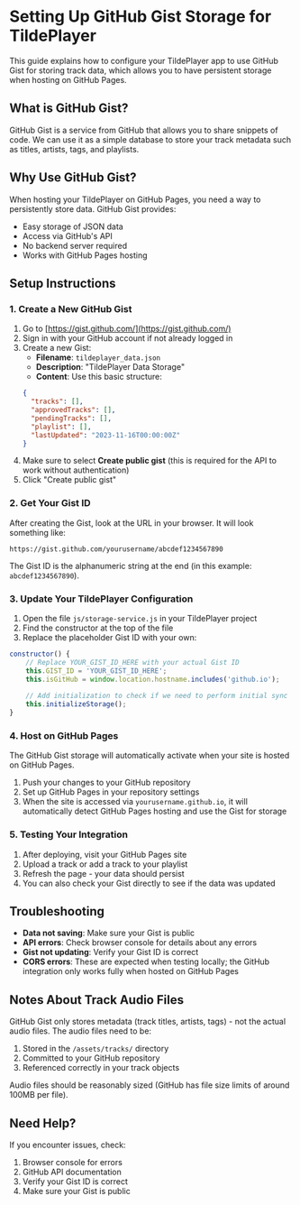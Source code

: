 # Setting Up GitHub Gist Storage for TildePlayer

This guide explains how to configure your TildePlayer app to use GitHub Gist for storing track data, which allows you to have persistent storage when hosting on GitHub Pages.

## What is GitHub Gist?

GitHub Gist is a service from GitHub that allows you to share snippets of code. We can use it as a simple database to store your track metadata such as titles, artists, tags, and playlists.

## Why Use GitHub Gist?

When hosting your TildePlayer on GitHub Pages, you need a way to persistently store data. GitHub Gist provides:
- Easy storage of JSON data
- Access via GitHub's API
- No backend server required
- Works with GitHub Pages hosting

## Setup Instructions

### 1. Create a New GitHub Gist

1. Go to [https://gist.github.com/](https://gist.github.com/)
2. Sign in with your GitHub account if not already logged in
3. Create a new Gist:
   - **Filename**: `tildeplayer_data.json`
   - **Description**: "TildePlayer Data Storage"
   - **Content**: Use this basic structure:
   ```json
   {
     "tracks": [],
     "approvedTracks": [],
     "pendingTracks": [],
     "playlist": [],
     "lastUpdated": "2023-11-16T00:00:00Z"
   }
   ```
4. Make sure to select **Create public gist** (this is required for the API to work without authentication)
5. Click "Create public gist"

### 2. Get Your Gist ID

After creating the Gist, look at the URL in your browser. It will look something like:
```
https://gist.github.com/yourusername/abcdef1234567890
```

The Gist ID is the alphanumeric string at the end (in this example: `abcdef1234567890`).

### 3. Update Your TildePlayer Configuration

1. Open the file `js/storage-service.js` in your TildePlayer project
2. Find the constructor at the top of the file
3. Replace the placeholder Gist ID with your own:

```javascript
constructor() {
    // Replace YOUR_GIST_ID_HERE with your actual Gist ID
    this.GIST_ID = 'YOUR_GIST_ID_HERE';
    this.isGitHub = window.location.hostname.includes('github.io');
    
    // Add initialization to check if we need to perform initial sync
    this.initializeStorage();
}
```

### 4. Host on GitHub Pages

The GitHub Gist storage will automatically activate when your site is hosted on GitHub Pages.

1. Push your changes to your GitHub repository
2. Set up GitHub Pages in your repository settings
3. When the site is accessed via `yourusername.github.io`, it will automatically detect GitHub Pages hosting and use the Gist for storage

### 5. Testing Your Integration

1. After deploying, visit your GitHub Pages site
2. Upload a track or add a track to your playlist
3. Refresh the page - your data should persist
4. You can also check your Gist directly to see if the data was updated

## Troubleshooting

- **Data not saving**: Make sure your Gist is public
- **API errors**: Check browser console for details about any errors
- **Gist not updating**: Verify your Gist ID is correct
- **CORS errors**: These are expected when testing locally; the GitHub integration only works fully when hosted on GitHub Pages

## Notes About Track Audio Files

GitHub Gist only stores metadata (track titles, artists, tags) - not the actual audio files. The audio files need to be:

1. Stored in the `/assets/tracks/` directory
2. Committed to your GitHub repository
3. Referenced correctly in your track objects

Audio files should be reasonably sized (GitHub has file size limits of around 100MB per file).

## Need Help?

If you encounter issues, check:
1. Browser console for errors
2. GitHub API documentation
3. Verify your Gist ID is correct
4. Make sure your Gist is public 